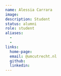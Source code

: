 ```yaml
---
name: Alessia Carrara
image: 
description: Student
status: alumni
role: student
aliases:
  - 
  -
links: 
  home-page: 
  email: @umcutrecht.nl
  github: 
  linkedin: 
---
```

